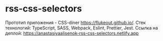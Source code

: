 # rss-css-selectors
Прототип приложения  - CSS-diner https://flukeout.github.io/.
Стек технологий: TypeScript, SASS, Webpack, Eslint, Prettier, Jest.
Ссылка на деплой: https://anastasiyaalisenok-rss-css-selectors.netlify.app
